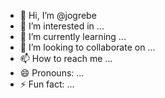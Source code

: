 - 👋 Hi, I’m @jogrebe
- 👀 I’m interested in ...
- 🌱 I’m currently learning ...
- 💞️ I’m looking to collaborate on ...
- 📫 How to reach me ...
- 😄 Pronouns: ...
- ⚡ Fun fact: ...

<!---
jogrebe/jogrebe is a ✨ special ✨ repository because its `README.md` (this file) appears on your GitHub profile.
You can click the Preview link to take a look at your changes.
--->
